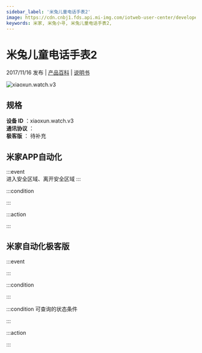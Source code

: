 ```yaml
---
sidebar_label: '米兔儿童电话手表2'
image: https://cdn.cnbj1.fds.api.mi-img.com/iotweb-user-center/developer_1678870889106WKiItpzP.png?GalaxyAccessKeyId=AKVGLQWBOVIRQ3XLEW&Expires=9223372036854775807&Signature=z+dnEGzdoOk2qi7ghd8hwcb9iMQ=
keywords: 米家, 米兔小寻, 米兔儿童电话手表2, 
---
```

# 米兔儿童电话手表2

2017/11/16 发布 | [产品百科](https://home.mi.com/webapp/content/baike/product/index.html?model=xiaoxun.watch.v3/) | [说明书](https://home.mi.com/views/introduction.html?model=xiaoxun.watch.v3&region=cn)

![xiaoxun.watch.v3](https://cdn.cnbj1.fds.api.mi-img.com/iotweb-user-center/developer_1678870889106WKiItpzP.png?GalaxyAccessKeyId=AKVGLQWBOVIRQ3XLEW&Expires=9223372036854775807&Signature=z+dnEGzdoOk2qi7ghd8hwcb9iMQ=)

## 规格  
> 
**设备 ID** ：xiaoxun.watch.v3  
**通讯协议** ：  
**极客版**  ： 待补充 


## 米家APP自动化  

:::event  
进入安全区域、离开安全区域
:::

:::condition  

:::

:::action   

:::

## 米家自动化极客版  

:::event  

:::

:::condition  

:::

:::condition 可查询的状态条件  

:::

:::action  

:::

        
